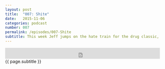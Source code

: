 ```yaml
---
layout: post
title:  "007: Shite"
date:   2015-11-06
categories: podcast
number: 007
permalink: /episodes/007-Shite
subtitle: This week Jeff jumps on the hate train for the drug classic, Trainspotting! We discuss how in the world he didn't like the movie, why we feel it's a classic, imagery, grit and the fast pacing. <br><br>What is normal?
---
```


<iframe frameborder='0' height='36px' scrolling='no' seamless src='https://simplecast.fm/e/19697?style=dark' width='100%'></iframe>

<br>
<span class="episode_text">
{{ page.subtitle }}
</span>
<br><br>
